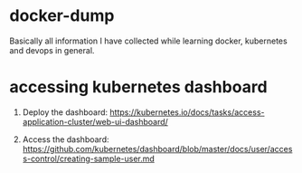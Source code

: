 # docker-dump
Basically all information I have collected while learning docker, kubernetes and devops in general. 


# accessing kubernetes dashboard

1.  Deploy the dashboard:   https://kubernetes.io/docs/tasks/access-application-cluster/web-ui-dashboard/

2.  Access the dashboard: https://github.com/kubernetes/dashboard/blob/master/docs/user/access-control/creating-sample-user.md
